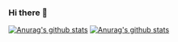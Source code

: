 ### Hi there 👋
[![Anurag's github stats](https://github-readme-stats.vercel.app/api?username=jstazn)](https://github.com/anuraghazra/github-readme-stats)
[![Anurag's github stats](https://github-readme-stats.vercel.app/api?username=jstazn)](https://github.com/anuraghazra/github-readme-stats)
<!--
**jstazn/jstazn** is a ✨ _special_ ✨ repository because its `README.md` (this file) appears on your GitHub profile.

Here are some ideas to get you started:

- 🔭 I’m currently working on ...
- 🌱 I’m currently learning ...
- 👯 I’m looking to collaborate on ...
- 🤔 I’m looking for help with ...
- 💬 Ask me about ...
- 📫 How to reach me: ...
- 😄 Pronouns: ...
- ⚡ Fun fact: ...
-->
